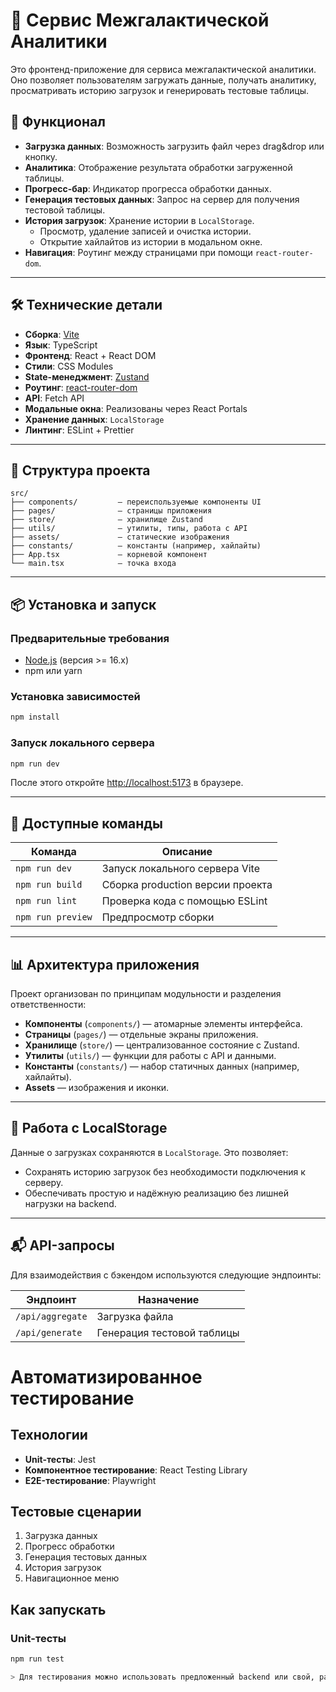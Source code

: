 # 🚀 Сервис Межгалактической Аналитики

Это фронтенд-приложение для сервиса межгалактической аналитики. Оно позволяет пользователям загружать данные, получать аналитику, просматривать историю загрузок и генерировать тестовые таблицы.

## 🧩 Функционал

- **Загрузка данных**: Возможность загрузить файл через drag&drop или кнопку.
- **Аналитика**: Отображение результата обработки загруженной таблицы.
- **Прогресс-бар**: Индикатор прогресса обработки данных.
- **Генерация тестовых данных**: Запрос на сервер для получения тестовой таблицы.
- **История загрузок**: Хранение истории в `LocalStorage`.
  - Просмотр, удаление записей и очистка истории.
  - Открытие хайлайтов из истории в модальном окне.
- **Навигация**: Роутинг между страницами при помощи `react-router-dom`.

---

## 🛠️ Технические детали

- **Сборка**: [Vite](https://vitejs.dev/)
- **Язык**: TypeScript
- **Фронтенд**: React + React DOM
- **Стили**: CSS Modules
- **State-менеджмент**: [Zustand](https://zustand.surge.sh/)
- **Роутинг**: [react-router-dom](https://reactrouter.com/)
- **API**: Fetch API
- **Модальные окна**: Реализованы через React Portals
- **Хранение данных**: `LocalStorage`
- **Линтинг**: ESLint + Prettier

---

## 📁 Структура проекта

```
src/
├── components/         — переиспользуемые компоненты UI
├── pages/              — страницы приложения
├── store/              — хранилище Zustand
├── utils/              — утилиты, типы, работа с API
├── assets/             — статические изображения
├── constants/          — константы (например, хайлайты)
├── App.tsx             — корневой компонент
└── main.tsx            — точка входа
```

---

## 📦 Установка и запуск

### Предварительные требования

- [Node.js](https://nodejs.org) (версия >= 16.x)
- npm или yarn

### Установка зависимостей

```bash
npm install
```

### Запуск локального сервера

```bash
npm run dev
```

После этого откройте [http://localhost:5173](http://localhost:5173) в браузере.

---

## 🧪 Доступные команды

| Команда         | Описание                           |
|----------------|------------------------------------|
| `npm run dev`  | Запуск локального сервера Vite     |
| `npm run build`| Сборка production версии проекта   |
| `npm run lint` | Проверка кода с помощью ESLint    |
| `npm run preview` | Предпросмотр сборки              |

---

## 📊 Архитектура приложения

Проект организован по принципам модульности и разделения ответственности:

- **Компоненты** (`components/`) — атомарные элементы интерфейса.
- **Страницы** (`pages/`) — отдельные экраны приложения.
- **Хранилище** (`store/`) — централизованное состояние с Zustand.
- **Утилиты** (`utils/`) — функции для работы с API и данными.
- **Константы** (`constants/`) — набор статичных данных (например, хайлайты).
- **Assets** — изображения и иконки.

---

## 🔐 Работа с LocalStorage

Данные о загрузках сохраняются в `LocalStorage`. Это позволяет:

- Сохранять историю загрузок без необходимости подключения к серверу.
- Обеспечивать простую и надёжную реализацию без лишней нагрузки на backend.

---

## 📬 API-запросы

Для взаимодействия с бэкендом используются следующие эндпоинты:

| Эндпоинт            | Назначение                          |
|---------------------|-------------------------------------|
| `/api/aggregate`    | Загрузка файла                      |
| `/api/generate`     | Генерация тестовой таблицы          |

# Автоматизированное тестирование

## Технологии
- **Unit-тесты**: Jest
- **Компонентное тестирование**: React Testing Library
- **E2E-тестирование**: Playwright

## Тестовые сценарии
1. Загрузка данных
2. Прогресс обработки
3. Генерация тестовых данных
4. История загрузок
5. Навигационное меню

## Как запускать
### Unit-тесты
```bash
npm run test

> Для тестирования можно использовать предложенный backend или свой, разработанный ранее.
